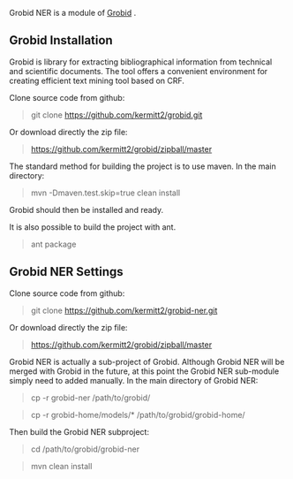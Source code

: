 Grobid NER is a module of [Grobid](https://github.com/kermitt2/grobid) . 

## Grobid Installation

Grobid is library for extracting bibliographical information from technical and scientific documents. 
The tool offers a convenient environment for creating efficient text mining tool based on CRF.

Clone source code from github:
> git clone https://github.com/kermitt2/grobid.git

Or download directly the zip file:
> https://github.com/kermitt2/grobid/zipball/master

<!--- ## [Build the project](https://github.com/kermitt2/grobid/wiki/Build-the-project) -->

The standard method for building the project is to use maven. In the main directory:
> mvn -Dmaven.test.skip=true clean install

Grobid should then be installed and ready.

It is also possible to build the project with ant.
> ant package

## Grobid NER Settings

Clone source code from github:
> git clone https://github.com/kermitt2/grobid-ner.git

Or download directly the zip file:
> https://github.com/kermitt2/grobid/zipball/master

Grobid NER is actually a sub-project of Grobid. 
Although Grobid NER will be merged with Grobid in the future, at this point the Grobid NER sub-module simply need to added manually. 
In the main directory of Grobid NER:

> cp -r grobid-ner /path/to/grobid/

> cp -r grobid-home/models/* /path/to/grobid/grobid-home/

Then build the Grobid NER subproject:

> cd /path/to/grobid/grobid-ner

> mvn clean install
